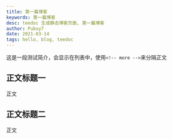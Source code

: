 ```yaml
---
title: 第一篇博客
keywords: 第一篇博客
desc: teedoc 生成静态博客页面, 第一篇博客
author: Puboy7
date: 2021-03-14
tags: hello, blog, teedoc
---
```





这是一段测试简介，会显示在列表中，使用`<!-- more -->`来分隔正文

<!-- more -->


## 正文标题一

正文

## 正文标题二

正文

